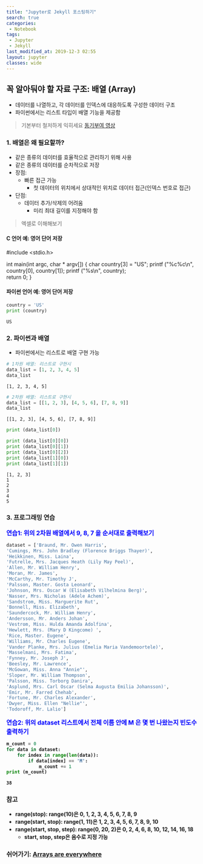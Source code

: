 ```yaml
---
title: "Jupyter로 Jekyll 포스팅하기"
search: true
categories:
 - Notebook
tags:
 - Jupyter
 - Jekyll
last_modified_at: 2019-12-3 02:55
layout: jupyter
classes: wide
---
```


## 꼭 알아둬야 할 자료 구조: 배열 (Array)
* 데이터를 나열하고, 각 데이터를 인덱스에 대응하도록 구성한 데이터 구조
* 파이썬에서는 리스트 타입이 배열 기능을 제공함

> 기본부터 철저하게 익히세요 [동기부여 영상](https://youtu.be/whFZCmN__mM)

### 1. 배열은 왜 필요할까?
- 같은 종류의 데이터를 효율적으로 관리하기 위해 사용
- 같은 종류의 데이터를 순차적으로 저장
- 장점: 
  - 빠른 접근 가능
    - 첫 데이터의 위치에서 상대적인 위치로 데이터 접근(인덱스 번호로 접근)
- 단점: 
  - 데이터 추가/삭제의 어려움
    - 미리 최대 길이를 지정해야 함
  
> 엑셀로 이해해보기

#### C 언어 예: 영어 단어 저장
#include <stdio.h>

int main(int argc, char * argv[])
{
    char country[3] = "US";
    printf ("%c%c\n", country[0], country[1]);
    printf ("%s\n", country);    
    return 0;
}
#### 파이썬 언어 예: 영어 단어 저장


```python
country = 'US'
print (country)
```

    US


### 2. 파이썬과 배열
- 파이썬에서는 리스트로 배열 구현 가능


```python
# 1차원 배열: 리스트로 구현시
data_list = [1, 2, 3, 4, 5]
data_list
```




    [1, 2, 3, 4, 5]




```python
# 2차원 배열: 리스트로 구현시
data_list = [[1, 2, 3], [4, 5, 6], [7, 8, 9]]
data_list
```




    [[1, 2, 3], [4, 5, 6], [7, 8, 9]]




```python
print (data_list[0])

print (data_list[0][0])
print (data_list[0][1])
print (data_list[0][2])
print (data_list[1][0])
print (data_list[1][1])
```

    [1, 2, 3]
    1
    2
    3
    4
    5


### 3. 프로그래밍 연습 

<div class="alert alert-block alert-warning">
<strong><font color="blue" size="3em">연습1: 위의 2차원 배열에서 9, 8, 7 을 순서대로 출력해보기</font></strong><br>
</div>


```python
dataset = ['Braund, Mr. Owen Harris',
'Cumings, Mrs. John Bradley (Florence Briggs Thayer)',
'Heikkinen, Miss. Laina',
'Futrelle, Mrs. Jacques Heath (Lily May Peel)',
'Allen, Mr. William Henry',
'Moran, Mr. James',
'McCarthy, Mr. Timothy J',
'Palsson, Master. Gosta Leonard',
'Johnson, Mrs. Oscar W (Elisabeth Vilhelmina Berg)',
'Nasser, Mrs. Nicholas (Adele Achem)',
'Sandstrom, Miss. Marguerite Rut',
'Bonnell, Miss. Elizabeth',
'Saundercock, Mr. William Henry',
'Andersson, Mr. Anders Johan',
'Vestrom, Miss. Hulda Amanda Adolfina',
'Hewlett, Mrs. (Mary D Kingcome) ',
'Rice, Master. Eugene',
'Williams, Mr. Charles Eugene',
'Vander Planke, Mrs. Julius (Emelia Maria Vandemoortele)',
'Masselmani, Mrs. Fatima',
'Fynney, Mr. Joseph J',
'Beesley, Mr. Lawrence',
'McGowan, Miss. Anna "Annie"',
'Sloper, Mr. William Thompson',
'Palsson, Miss. Torborg Danira',
'Asplund, Mrs. Carl Oscar (Selma Augusta Emilia Johansson)',
'Emir, Mr. Farred Chehab',
'Fortune, Mr. Charles Alexander',
'Dwyer, Miss. Ellen "Nellie"',
'Todoroff, Mr. Lalio']
```

<div class="alert alert-block alert-warning">
<strong><font color="blue" size="3em">연습2: 위의 dataset 리스트에서 전체 이름 안에 M 은 몇 번 나왔는지 빈도수 출력하기</font></div>


```python
m_count = 0
for data in dataset:
    for index in range(len(data)):
        if data[index] == 'M':
            m_count += 1
print (m_count)
```

    38


### 참고
* range(stop): range(10)은 0, 1, 2, 3, 4, 5, 6, 7, 8, 9
* range(start, stop): range(1, 11)은 1, 2, 3, 4, 5, 6, 7, 8, 9, 10
* range(start, stop, step): range(0, 20, 2)은 0, 2, 4, 6, 8, 10, 12, 14, 16, 18
  - start, stop, step은 음수로 지정 가능

### 쉬어가기: [Arrays are everywhere](https://youtu.be/ks-q6gKoQKs)
